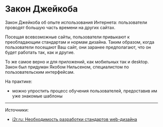# Закон Джейкоба

Закон Джейкоба об опыте использования Интернета: пользователи проводят большую часть времени на других сайтах.

Посещая всевозможные сайты, пользователи привыкают к преобладающим стандартам и нормам дизайна. Таким образом, когда пользователи посещают Ваш сайт, они заранее предполагают, что он будет работать так, как и другие.

То же самое верно и для приложений, как мобильных так и desktop.
Закон был придуман Якобом Нильсеном, специалистом по пользовательским интерфейсам.

На практике:
* можно упростить процесс обучения пользователей, предоставив им уже знакомые шаблоны


----

Источники:

- [i2r.ru: Необходимость разработки стандартов web-дизайна](http://www.i2r.ru/static/255/out_21993.shtml)
